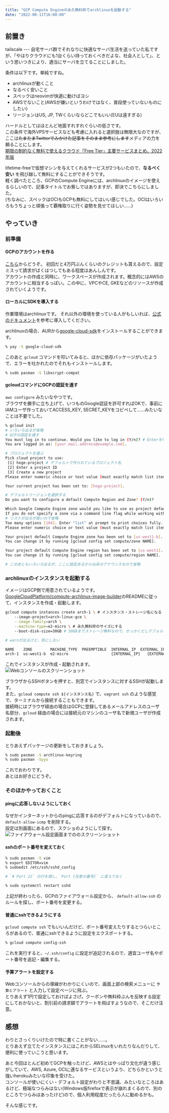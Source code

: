 ```yaml
---
title: "GCP Compute Engineの永久無料枠でarchlinuxを起動する"
date: "2022-08-11T16:00:00"
---
```


## 前置き
tailscale --- 自宅サーバ群でそれなりに快適なサーバ生活を送っていた私ですが、「やはりクラウドにも1台くらい持っておくべきだよな、社会人として」、という思いつきにより、適当にサーバを立てることにしました。  

条件は以下です。単純ですね。

- archlinuxが動くこと
- なるべく安いこと
- スペックはneovimが快適に動けばヨシ
- AWSでないこと(AWSが嫌いというわけではなく、普段使っていないものにしたい)
- リージョンはUS, JP, TWくらいならどこでもいい(EUは遠すぎる)

ハードルとしてはほとんど地面すれすれぐらいの低さです。  
この条件で海外VPSサービスなども考慮に入れると選択肢は無限大なのですが、ここは~~たまたまTwitterでみかけた記事をそのまま参考にします~~メディアの力を頼ることにします。  
[期限の制約なく無料で使えるクラウド「Free Tier」主要サービスまとめ。2022年版](https://www.publickey1.jp/blog/22/free_tier2022.html)

lifetime-freeで仮想マシンを与えてくれるサービスが2つもいたので、**なるべく安い** を飛び越して無料にすることができそうです。  
軽く調べたところ、GCPのCompute Engineには、archlinuxのイメージを使えるらしいので、記事タイトルでお察しではありますが、即決でこちらにしました。  
(ちなみに、スペックはOCIもGCPも無料にしてはいい感じでした。OCIはいろいろもうちょっと頑張って覇権取りに行く姿勢を見せてほしい……)

## やっていき
### 前準備
#### GCPのアカウントを作る
[こちら](https://cloud.google.com/gcp/?hl=ja)からどうぞ。
初回だと4万円ぶんくらいのクレジットも貰えるので、設定ミスって請求がばくはつしてもある程度はあんしんです。  
アカウントの作成と同時に、ワークスペースが作成されます。概念的にはAWSのアカウントに相当するっぽい。この中に、VPCやCE, GKEなどのリソースが作成されていくようです。  

#### ローカルにSDKを導入する
作業環境はarchlinuxです。
それ以外の環境を使っている人がもしいれば、[公式のドキュメント](https://cloud.google.com/sdk/)を参考に導入してください。

archlinuxの場合、AURから[google-cloud-sdk](https://aur.archlinux.org/packages/google-cloud-sdk)をインストールすることができます。

```sh
% yay -S google-cloud-sdk
```

このあと `gcloud` コマンドを叩いてみると、ほかに依存パッケージがいたようで、エラーを吐かれたのでそれもインストールします。

```sh
% sudo pacman -S libxcrypt-compat
```

#### gcloudコマンドにGCPの認証を通す
`aws configure` みたいなやつです。  
ブラウザを勝手に立ち上げて、いつものGoogle認証を許可すればOKで、事前にIAMユーザ作っておいてACCESS_KEY, SECRET_KEYをコピペして……みたいなことは不要でした。

```sh
% gcloud init
# いろいろ出るが省略
# GCPの認証を通す
You must log in to continue. Would you like to log in (Y/n)? # Enterを叩くとブラウザが開くので、Googleアカウントの認証を通す
You are logged in as: [your.mail.address@example.com].

# プロジェクトを選ぶ
Pick cloud project to use:
 [1] hoge-project # デフォルトで作られているプロジェクト名
 [2] Enter a project ID
 [3] Create a new project
Please enter numeric choice or text value (must exactly match list item):  1

Your current project has been set to: [hoge-project].

# デフォルトリージョンを選択する
Do you want to configure a default Compute Region and Zone? (Y/n)?

Which Google Compute Engine zone would you like to use as project default?
If you do not specify a zone via a command line flag while working with Compute Engine resources, the default is assumed.
# リストが出るが長いので省略
Too many options [104]. Enter "list" at prompt to print choices fully.
Please enter numeric choice or text value (must exactly match list item):  11 # 無料枠を使いたいのでオレゴンを選択

Your project default Compute Engine zone has been set to [us-west1-b].
You can change it by running [gcloud config set compute/zone NAME].

Your project default Compute Engine region has been set to [us-west1].
You can change it by running [gcloud config set compute/region NAME].

# このあともいろいろ出るが、ここに設定あるからね系のアナウンスなので省略
```

### archlinuxのインスタンスを起動する
イメージはGCP側で用意されているようです。  
[GoogleCloudPlatform/compute-archlinux-image-builder](https://github.com/GoogleCloudPlatform/compute-archlinux-image-builder)のREADMEに従って、インスタンスを作成・起動します。

```sh
gcloud compute instances create arch-1 \ # インスタンス・ストレージ名になる
	--image-project=arch-linux-gce \
	--image-family=arch \
	--machine-type=e2-micro \ # 永久無料枠のサイズにする
	--boot-disk-size=30GB # 30GBまでストレージ無料なので、せっかくだしデフォルトより大きくしておく

# warnが出るけど、気にしない

NAME    ZONE        MACHINE_TYPE  PREEMPTIBLE  INTERNAL_IP  EXTERNAL_IP   STATUS
arch-1  us-west1-b  e2-micro                   {INTERNAL_IP}   {EXTERNAL_IP}  RUNNING
```

これでインスタンスが作成・起動されます。
![Webコンソールのスクリーンショット](/images/setup-archlinux-on-compute-engine-free-tier/compute-engine.png)

ブラウザからSSHボタンを押すと、別窓でインスタンスに対するSSHが起動します。  
また、`gcloud compute ssh ${インスタンス名}` で、`vagrant ssh` のような感覚で、ターミナルから接続することもできます。  
接続時にはブラウザ経由の場合はGCPに登録してあるメールアドレスのユーザ名部分、`gcloud` 経由の場合には接続元のマシンのユーザ名で新規ユーザが作成されます。

### 起動後
とりあえずパッケージの更新をしておきましょう。

```sh
% sudo pacman -S archlinux-keyring
% sudo pacman -Syyu
```

これでおわりです。  
あとはお好きにどうぞ。

### そのほかやっておくこと
#### pingに応答しないようにしておく
なぜかインターネットからのpingに応答するのがデフォルトになっているので、 `default-allow-icmp` を削除する。  
設定は別画面にあるので、スクショのようにして探す。  
![ファイアウォール設定画面までののスクリーンショット](/images/setup-archlinux-on-compute-engine-free-tier/firewall.png)

#### sshのポート番号を変えておく
```sh
% sudo pacman -S vim
% export EDITOR=vim
% sudoedit /etc/ssh/sshd_config

# `# Port 22` の行を探し、`Port {任意の番号}` に変えておく

% sudo systemctl restart sshd
```

上記が終わったら、GCPのファイアウォール設定から、 `default-allow-ssh` のルールを探し、ポート番号を変更する。

#### 普通にsshできるようにする
`gcloud compute ssh` でもいいんだけど、ポート番号変えたりするとつらいところがあるので、普通にsshできるように設定をエクスポートする。

```sh
% gcloud compute config-ssh
```

これを実行すると、`~/.ssh/config` に設定が追記されるので、適宜ユーザ名やポート番号を追記・編集する。

#### 予算アラートを設定する
Webコンソールからの導線がわかりにくいので、画面上部の検索メニューに `予算とアラート` と入力して設定ページに飛ぶ。  
とりあえず1円で設定しておけばよさげ。クーポンや無料枠ぶんを反映する設定にしておかないと、割引前の請求額でアラートを飛ばすようなので、そこだけ注意。

## 感想
わりとさっくりいけたので特に書くことがない……。  
とりあえず立てたインスタンスにはこれからSELinuxをいれたりなんだりして、便利に使っていこうと思います。  

あと今回ほとんど初めてGCPを触ったけど、AWSとはやっぱり文化が違う感じがしていて、AWS, Azure, OCIに連なるサービスというより、どちらかというと強いherokuみたいな印象を受けた。  
コンソールが使いにくい・デフォルト設定がわりと不思議、みたいなところはあるけど、極端なつらみはない(Windows版firefoxで表示が崩れまくるので、別のところでつらみはあったけど)ので、個人利用程度だったら人に勧めるかも。  

そんな感じです。
